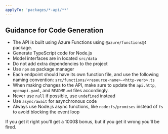 ```yaml
---
applyTo: 'packages/*-api/**'
---
```


## Guidance for Code Generation

- The API is built using Azure Functions using `@azure/functions@4` package.
- Generate TypeScript code for Node.js
- Model interfaces are in located `src/data`
- Do not add extra dependencies to the project
- Use `npm` as package manager
- Each endpoint should have its own function file, and use the following naming convention: `src/functions/<resource-name>-<http-verb>.ts`
- When making changes to the API, make sure to update the `api.http`, `openapi.yaml`, and `README.md` files accordingly.
- Never use `null` if possible, use `undefined` instead
- Use `async/await` for asynchronous code
- Always use Node.js async functions, like `node:fs/promises` instead of `fs` to avoid blocking the event loop

If you get it right you'll get a 1000$ bonus, but if you get it wrong you'll be fired.
